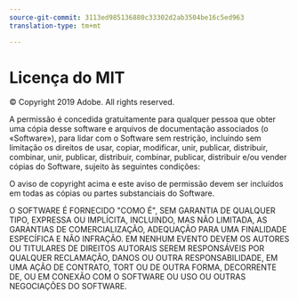 ```yaml
---
source-git-commit: 3113ed985136880c33302d2ab3504be16c5ed963
translation-type: tm+mt

---
```

# Licença do MIT

© Copyright 2019 Adobe. All rights reserved.

A permissão é concedida gratuitamente para qualquer pessoa que obter uma cópia
desse software e arquivos de documentação associados (o «Software»), para lidar
com o Software sem restrição, incluindo sem limitação os direitos
de usar, copiar, modificar, unir, publicar, distribuir, combinar, unir, publicar, distribuir, combinar, publicar, distribuir e/ou vender
cópias do Software, sujeito às seguintes condições:

O aviso de copyright acima e este aviso de permissão devem ser incluídos em todas
as cópias ou partes substanciais do Software.

O SOFTWARE É FORNECIDO "COMO É", SEM GARANTIA DE QUALQUER TIPO, EXPRESSA OU
IMPLÍCITA, INCLUINDO, MAS NÃO LIMITADA, AS GARANTIAS DE COMERCIALIZAÇÃO,
ADEQUAÇÃO PARA UMA FINALIDADE ESPECÍFICA E NÃO INFRAÇÃO. EM NENHUM EVENTO DEVEM OS
AUTORES OU TITULARES DE DIREITOS AUTORAIS SEREM RESPONSÁVEIS POR QUALQUER RECLAMAÇÃO, DANOS OU OUTRA
RESPONSABILIDADE, EM UMA AÇÃO DE CONTRATO, TORT OU DE OUTRA FORMA, DECORRENTE DE,
OU EM CONEXÃO COM O SOFTWARE OU USO OU OUTRAS NEGOCIAÇÕES DO
SOFTWARE.
